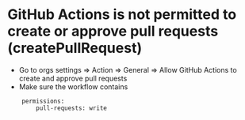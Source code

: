 # GitHub Actions is not permitted to create or approve pull requests (createPullRequest)

- Go to orgs settings => Action => General => Allow GitHub Actions to create and approve pull requests
- Make sure the workflow contains

```
    permissions:
        pull-requests: write
```
